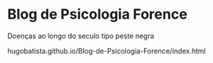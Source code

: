 # Blog de Psicologia Forence
 Doenças ao longo do seculo tipo peste negra
 
 hugobatista.github.io/Blog-de-Psicologia-Forence/index.html
